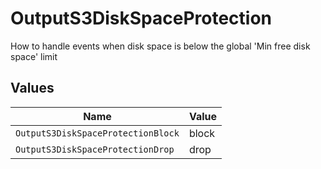 # OutputS3DiskSpaceProtection

How to handle events when disk space is below the global 'Min free disk space' limit


## Values

| Name                               | Value                              |
| ---------------------------------- | ---------------------------------- |
| `OutputS3DiskSpaceProtectionBlock` | block                              |
| `OutputS3DiskSpaceProtectionDrop`  | drop                               |